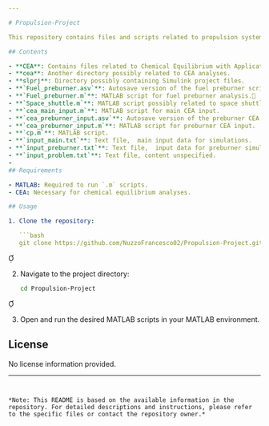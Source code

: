 ```yaml
---

# Propulsion-Project

This repository contains files and scripts related to propulsion system simulations and analyses.

## Contents

- **CEA**: Contains files related to Chemical Equilibrium with Applications (CEA) analyses.
- **cea**: Another directory possibly related to CEA analyses.
- **slprj**: Directory possibly containing Simulink project files.
- **`Fuel_preburner.asv`**: Autosave version of the fuel preburner script.
- **`Fuel_preburner.m`**: MATLAB script for fuel preburner analysis.
- **`Space_shuttle.m`**: MATLAB script possibly related to space shuttle propulsion analysis
- **`cea_main_input.m`**: MATLAB script for main CEA input.
- **`cea_preburner_input.asv`**: Autosave version of the preburner CEA input script.
- **`cea_preburner_input.m`**: MATLAB script for preburner CEA input.
- **`cp.m`**: MATLAB script.
- **`input_main.txt`**: Text file,  main input data for simulations.
- **`input_preburner.txt`**: Text file,  input data for preburner simulations.
- **`input_problem.txt`**: Text file, content unspecified.
- 
## Requirements

- MATLAB: Required to run `.m` scripts.
- CEA: Necessary for chemical equilibrium analyses.

## Usage

1. Clone the repository:

   ```bash
   git clone https://github.com/NuzzoFrancesco02/Propulsion-Project.git
   ```


2. Navigate to the project directory:

   ```bash
   cd Propulsion-Project
   ```


3. Open and run the desired MATLAB scripts in your MATLAB environment.

## License

No license information provided.

---
```


*Note: This README is based on the available information in the repository. For detailed descriptions and instructions, please refer to the specific files or contact the repository owner.*

